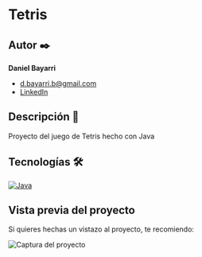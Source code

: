 # Tetris

## Autor ✒️
**Daniel Bayarri**

* [d.bayarri.b@gmail.com](d.bayarri.b@gmail.com)
* [LinkedIn](https://www.linkedin.com/in/danielbayarri/)

## Descripción 📑

Proyecto del juego de Tetris hecho con Java

## Tecnologías 🛠

[![Java](https://img.shields.io/badge/Java-ED8B00?style=for-the-badge&logo=java&logoColor=white)](https://es.wikipedia.org/wiki/Java) 

## Vista previa del proyecto
Si quieres hechas un vistazo al proyecto, te recomiendo:

![Captura del proyecto](https://repository-images.githubusercontent.com/651967614/217184f7-9b87-4b3d-9161-75b9734cd3fb)
